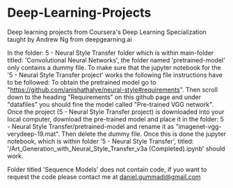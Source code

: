 # Deep-Learning-Projects
Deep learning projects from Coursera's Deep Learning Specialization taught by Andrew Ng from deepgearning.ai


In the folder: 5 - Neural Style Transfer folder which is within main-folder titled: 'Convolutional Neural Networks', the folder named 'pretrained-model' only contains a dummy file. To make sure that the jupyter notebook for the '5 - Neural Style Transfer project' works the following file instructions have to be followed: To obtain the pretrained model go to "https://github.com/anishathalye/neural-style#requirements". Then scroll down to the heading "Requirements" on this github page and under "datafiles" you should fine the model called "Pre-trained VGG network". Once the project (5 - Neural Style Transfer project) is downloaded into your local computer, download the pre-trained model and place it in the folder: 5 - Neural Style Transfer/pretrained-model and rename it as "imagenet-vgg-verydeep-19.mat". Then delete the dummy file. Once this is done the jupyter notebook, which is within folder '5 - Neural Style Transfer', titled: '/Art_Generation_with_Neural_Style_Transfer_v3a (Completed).ipynb' should work.

Folder titled 'Sequence Models' does not contain code, if yuo want to request the code please contact me at daniel.gummadi@gmail.com 
